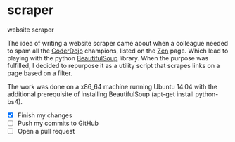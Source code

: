 scraper
=======

website scraper

The idea of writing a website scraper came about when a colleague needed to spam all the [CoderDojo](https://coderdojo.com "CoderDojo")  champions, listed on the  [Zen](https://zen.coderdojo.com/dojo "Zen") page. Which lead to playing with the python [BeautifulSoup](http://www.crummy.com/software/BeautifulSoup/ "BeautifulSoup") library. When the purpose was fulfilled, I decided to repurpose it as a utility script that scrapes links on a page based on a filter.

The work was done on a x86_64 machine running Ubuntu 14.04 with the additional prerequisite of installing BeautifulSoup (apt-get install python-bs4).


- [x] Finish my changes
- [ ] Push my commits to GitHub
- [ ] Open a pull request
